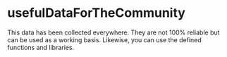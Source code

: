 # usefulDataForTheCommunity

This data has been collected everywhere. They are not 100% reliable but can be used as a working basis. Likewise, you can use the defined functions and libraries.
